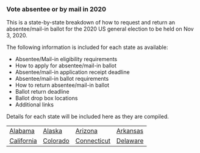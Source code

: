 ### Vote absentee or by mail in 2020

This is a state-by-state breakdown of how to request and return an absentee/mail-in ballot for the 2020 US general election to be held on Nov 3, 2020.

The following information is included for each state as available:
* Absentee/Mail-in eligibility requirements
* How to apply for absentee/mail-in ballot
* Absentee/mail-in application receipt deadline
* Absentee/mail-in ballot requirements
* How to return absentee/mail-in ballot
* Ballot return deadline
* Ballot drop box locations
* Additional links

Details for each state will be included here as they are compiled.

| | | | |
| --- | --- | --- | --- |
| [Alabama](alabama.md) | [Alaska](alaska.md) | [Arizona](arizona.md) | [Arkansas](arkansas.md) | 
| [California](california.md) | [Colorado](colorado.md) | [Connecticut](connecticut.md)| [Delaware](delaware.md)|